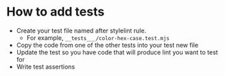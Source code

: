 # How to add tests

* Create your test file named after stylelint rule.
  * For example, `__tests___/color-hex-case.test.mjs`
* Copy the code from one of the other tests into your test new file
* Update the test so you have code that will produce lint you want to test for
* Write test assertions
